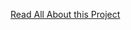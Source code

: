 [Read All About this Project](https://raghavkattel.com.np/projects/restaurant-order-management-system)
